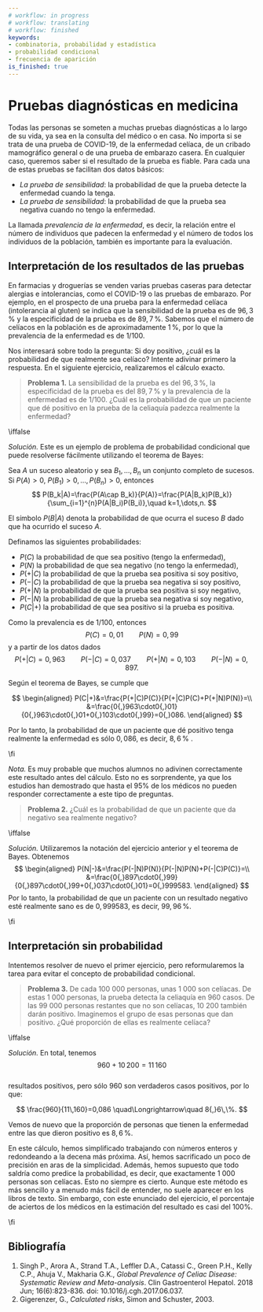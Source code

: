 ```yaml
---
# workflow: in progress
# workflow: translating
# workflow: finished
keywords:
- combinatoria, probabilidad y estadística
- probabilidad condicional
- frecuencia de aparición
is_finished: true
---
```


# Pruebas diagnósticas en medicina

Todas las personas se someten a muchas pruebas diagnósticas a lo largo de su vida, ya sea en la consulta del médico o en casa. No importa si se trata de una prueba de COVID-19, de la enfermedad celíaca, de un cribado mamográfico general o de una prueba de embarazo casera. En cualquier caso, queremos saber si el resultado de la prueba es fiable. Para cada una de estas pruebas se facilitan dos datos básicos:

- *La prueba de sensibilidad*: la probabilidad de que la prueba detecte la enfermedad cuando la tenga.
- *La prueba de sensibilidad*: la probabilidad de que la prueba sea negativa cuando no tengo la enfermedad.

La llamada *prevalencia de la enfermedad*, es decir, la relación entre el número de individuos que padecen la enfermedad y el número de todos los individuos de la población, también es importante para la evaluación.

## Interpretación de los resultados de las pruebas

En farmacias y droguerías se venden varias pruebas caseras para detectar alergias e intolerancias, como el COVID-19 o las pruebas de embarazo.  Por ejemplo, en el prospecto de una prueba para la enfermedad celíaca (intolerancia al gluten) se indica que la sensibilidad de la prueba es de $96{,}3\,\%$ y la especificidad de la prueba es de $89{,}7\,\%$. Sabemos que el número de celíacos en la población es de aproximadamente $1\,\%$, por lo que la prevalencia de la enfermedad es de $1/100$.

Nos interesará sobre todo la pregunta: Si doy positivo, ¿cuál es la probabilidad de que realmente sea celíaco? Intente adivinar primero la respuesta.  En el siguiente ejercicio, realizaremos el cálculo exacto.

> **Problema 1.** La sensibilidad de la prueba es del $96{,}3\,\%$, la especificidad de la prueba es del $89{,}7\,\%$
> y la prevalencia de la enfermedad es de $1/100$. ¿Cuál es la probabilidad de que un paciente que dé positivo en la prueba de la celiaquía padezca realmente la enfermedad?

\iffalse

*Solución.* Este es un ejemplo de problema de probabilidad condicional
que puede resolverse fácilmente utilizando el teorema de Bayes:

Sea $A$ un suceso aleatorio y sea $B_1,\dots, B_n$ un conjunto completo de sucesos. Si $P(A)>0$, $P(B_1)>0,\dots,P(B_n)>0$, entonces
$$
P(B_k|A)=\frac{P(A\cap B_k)}{P(A)}=\frac{P(A|B_k)P(B_k)}{\sum_{i=1}^{n}P(A|B_i)P(B_i)},\quad k=1,\dots,n.
$$

El símbolo $P(B|A)$ denota la probabilidad de que ocurra el suceso $B$ dado que ha ocurrido el suceso $A$.

Definamos las siguientes probabilidades:

 - $P(C)$ la probabilidad de que sea positivo (tengo la enfermedad),
 - $P(N)$ la probabilidad de que sea negativo (no tengo la enfermedad),
 - $P(+|C)$ la probabilidad de que la prueba sea positiva si soy positivo,
 - $P(-|C)$ la probabilidad de que la prueba sea negativa si soy positivo,
 - $P(+|N)$ la probabilidad de que la prueba sea positiva si soy negativo,
 - $P(-|N)$ la probabilidad de que la prueba sea negativa si soy negativo,
 - $P(C|+)$ la probabilidad de que sea positivo si la prueba es positiva.
  
Como la prevalencia es de $1/100$, entonces
$$
P(C)=0{,}01 \qquad P(N)=0{,}99
$$
y a partir de los datos dados
$$
P(+|C)=0{,}963 \qquad  P(-|C)=0{,}037 \qquad P(+|N)=0{,}103 \qquad P(-|N)=0{,}897.
$$

Según el teorema de Bayes, se cumple que

$$
\begin{aligned}
P(C|+)&=\frac{P(+|C)P(C)}{P(+|C)P(C)+P(+|N)P(N)}=\\
&=\frac{0{,}963\cdot0{,}01}{0{,}963\cdot0{,}01+0{,}103\cdot0{,}99}=0{,}086.
\end{aligned}
$$

Por lo tanto, la probabilidad de que un paciente que dé positivo tenga realmente la enfermedad es sólo $0{,}086$, es decir, $8{,}6\,\%$ .

\fi

*Nota.* Es muy probable que muchos alumnos no adivinen correctamente este resultado antes del cálculo. Esto no es sorprendente, ya que los estudios han demostrado que hasta el 95%  de los médicos no pueden responder correctamente a este tipo de preguntas.

> **Problema 2.** ¿Cuál es la probabilidad de que un paciente que da negativo sea realmente negativo?

\iffalse

*Solución.* Utilizaremos la notación del ejercicio anterior y el teorema de Bayes. Obtenemos 
$$
\begin{aligned}
P(N|-)&=\frac{P(-|N)P(N)}{P(-|N)P(N)+P(-|C)P(C)}=\\
&=\frac{0{,}897\cdot0{,}99}{0{,}897\cdot0{,}99+0{,}037\cdot0{,}01}=0{,}999583.
\end{aligned}
$$
Por lo tanto, la probabilidad de que un paciente con un resultado negativo esté realmente sano es de
$0{,}999583$, es decir, $99{,}96\,\%$.

\fi

## Interpretación sin probabilidad

Intentemos resolver de nuevo el primer ejercicio, pero reformularemos la tarea para evitar el concepto de probabilidad condicional.

> **Problema 3.** De cada 100 000 personas, unas 1 000 son celíacas. De estas 1 000 personas, la prueba detecta la celiaquía en 960 casos. De las 99 000 personas restantes que no son celíacas, 10 200 también darán positivo. Imaginemos el grupo de esas personas que dan positivo. ¿Qué proporción de ellas es realmente celíaca?

\iffalse

*Solución.* En total, tenemos $$960+10\,200=11\,160$$  
resultados positivos, pero sólo $960$ son verdaderos casos positivos, por lo que:

$$ \frac{960}{11\,160}=0,086 \quad\Longrightarrow\quad 8{,}6\,\%. $$

Vemos de nuevo que la proporción de personas que tienen la enfermedad entre las que dieron positivo es $8{,}6\, \%$.  

En este cálculo, hemos simplificado trabajando con números enteros y redondeando a la decena más próxima.  Así, hemos sacrificado un poco de precisión en aras de la simplicidad.  Además, hemos supuesto que todo saldría como predice la probabilidad, es decir, que exactamente 1 000 personas son celíacas.  Esto no siempre es cierto. Aunque este método es más sencillo y a menudo más fácil de entender, no suele aparecer en los libros de texto. Sin embargo, con este enunciado del ejercicio, el porcentaje de aciertos de los médicos en la estimación del resultado es casi del 100%.

\fi

## Bibliografía

1. Singh P., Arora A., Strand T.A., Leffler D.A., Catassi C., Green P.H., Kelly C.P., Ahuja V., Makharia G.K., 
   *Global Prevalence of Celiac Disease: Systematic Review and Meta-analysis*.
   Clin Gastroenterol Hepatol. 2018 Jun; 16(6):823-836. doi: 10.1016/j.cgh.2017.06.037.
2. Gigerenzer, G., *Calculated risks*, Simon and Schuster, 2003. 


